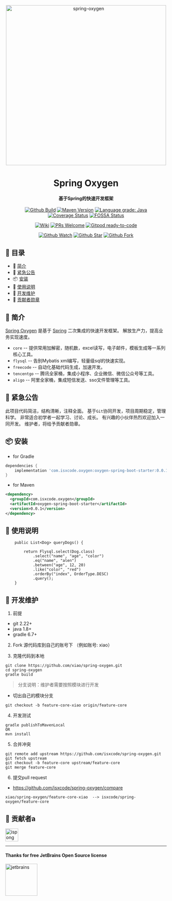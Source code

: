 <p align="center">
  <a href="https://github.com/isxcode/spring-oxygen">
    <img alt="spring-oxygen" width="500" src="https://gitee.com/isxcode/blogs-galaxy-images/raw/master/oxygen/oxygen.png">
  </a>
</p>

<h1 align="center">
    Spring Oxygen
</h1>

<h4 align="center">
    基于Spring的快速开发框架
</h4>

<div align="center">

[![Github Build](https://github.com/isxcode/spring-oxygen/workflows/build/badge.svg?branch=latest)](https://github.com/isxcode/spring-oxygen/actions?query=workflow%3Abuild)
[![Maven Version](https://img.shields.io/maven-central/v/com.isxcode.oxygen/oxygen-spring-boot-starter)](https://search.maven.org/artifact/com.isxcode.oxygen/oxygen-spring-boot-starter)
[![Language grade: Java](https://img.shields.io/lgtm/grade/java/g/isxcode/spring-oxygen.svg?logo=lgtm&logoWidth=18)](https://lgtm.com/projects/g/isxcode/spring-oxygen/context:java)
[![Coverage Status](https://coveralls.io/repos/github/isxcode/spring-oxygen/badge.svg?branch=latest)](https://coveralls.io/github/isxcode/spring-oxygen?branch=latest)
[![FOSSA Status](https://app.fossa.com/api/projects/git%2Bgithub.com%2Fisxcode%2Fspring-oxygen.svg?type=shield)](https://app.fossa.com/projects/git%2Bgithub.com%2Fisxcode%2Fspring-oxygen?ref=badge_shield)

</div>

<div align="center">

[![Wiki](https://img.shields.io/badge/Wiki-docs-important)](https://github.com/isxcode/spring-oxygen/wiki)
[![PRs Welcome](https://img.shields.io/badge/PRs-welcome-brightgreen.svg)](https://github.com/isxcode/spring-oxygen/blob/main/CONTRIBUTING.md)
[![Gitpod ready-to-code](https://img.shields.io/badge/Gitpod-ready--to--code-blue?logo=gitpod)](https://gitpod.io/#https://github.com/isxcode/spring-oxygen)

</div>

<div align="center">

[![Github Watch](https://img.shields.io/github/watchers/isxcode/spring-oxygen?style=social)](https://github.com/isxcode/spring-oxygen/watchers)
[![Github Star](https://img.shields.io/github/stars/isxcode/spring-oxygen?style=social)](https://github.com/isxcode/spring-oxygen/stargazers)
[![Github Fork](https://img.shields.io/github/forks/isxcode/spring-oxygen?style=social)](https://github.com/isxcode/spring-oxygen/network/members)

</div>

## 📔 目录

- 🐣 [简介](#简介)
- 🚨 [紧急公告](#紧急公告)
- 📦 [安装](#安装)
- 🔨 [使用说明](#使用说明)
- 👏 [开发维护](#开发维护)
- 🏅 [贡献者勋章](#贡献者勋章)

## 🐣 简介

[Spring Oxygen](https://github.com/isxcode/spring-oxygen) 是基于 [Spring](https://spring.io/) 二次集成的快速开发框架。
解放生产力，提高业务实现速度。
- `core` -- 提供常用加解密，随机数，excel读写，电子邮件，模板生成等一系列核心工具。
- `flysql` -- 告别Mybatis xml编写，轻量级sql的快速实现。
- `freecode` -- 自动化基础代码生成，加速开发。
- `tencentgo` -- 腾讯全家桶，集成小程序、企业微信、微信公众号等工具。
- `aligo` -- 阿里全家桶，集成短信发送、sso文件管理等工具。

## 🚨 紧急公告

此项目代码简洁，结构清晰，注释全面。
基于`Git`协同开发，项目周期稳定，管理科学。
非常适合初学者一起学习、讨论、成长。
有兴趣的小伙伴热烈欢迎加入一同开发。
维护者，将给予贡献者勋章。

## 📦 安装

- for Gradle

```groovy
dependencies {
    implementation 'com.isxcode.oxygen:oxygen-spring-boot-starter:0.0.1'
}
```

- for Maven

```xml
<dependency>
  <groupId>com.isxcode.oxygen</groupId>
  <artifactId>oxygen-spring-boot-starter</artifactId>
  <version>0.0.1</version>
</dependency>
```

## 🔨 使用说明

```
    public List<Dog> queryDogs() {

        return Flysql.select(Dog.class)
            .select("name", "age", "color")
            .eq("name", "alen")
            .between("age", 12, 20)
            .like("color", "red")
            .orderBy("index", OrderType.DESC)
            .query();
    }
```

## 👏 开发维护

1. 前提

- git 2.22+
- java 1.8+
- gradle 6.7+

2. Fork 源代码库到自己的账号下 （例如账号: xiao）

3. 克隆代码到本地

```
git clone https://github.com/xiao/spring-oxygen.git
cd spring-oxygen
gradle build
```

> 分支说明：维护者需要按照模块进行开发

- 切出自己的模块分支

```
git checkout -b feature-core-xiao origin/feature-core
```

4. 开发测试

```
gradle publishToMavenLocal
OR
mvn install
```

5. 合并冲突

```
git remote add upstream https://github.com/isxcode/spring-oxygen.git
git fetch upstream
git checkout -b feature-core upstream/feature-core
git merge feature-core
```

6. 提交pull request

- https://github.com/isxcode/spring-oxygen/compare

```
xiao/spring-oxygen/feature-core-xiao  --> isxcode/spring-oxygen/feature-core
```

## 🏅 贡献者a

<a href="https://github.com/ispong" target="_blank"><img alt="ispong" border-radius="50%" height="40" src="https://gitee.com/isxcode/blogs-galaxy-images/raw/master/oxygen/team/avatar.png"></a>

***

#### Thanks for free JetBrains Open Source license

<a href="https://www.jetbrains.com/?from=spring-oxygen" target="_blank"><img src="https://gitee.com/isxcode/blogs-galaxy-images/raw/master/jetbrains/jetbrains-3.png" height="100" alt="jetbrains"/></a>
